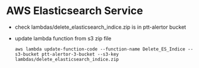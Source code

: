 # AWS Elasticsearch Service

* check lambdas/delete_elasticsearch_indice.zip is in ptt-alertor bucket

* update lambda function from s3 zip file

    ```console
    aws lambda update-function-code --function-name Delete_ES_Indice --s3-bucket ptt-alertor-3-bucket --s3-key lambdas/delete_elasticsearch_indice.zip
    ```